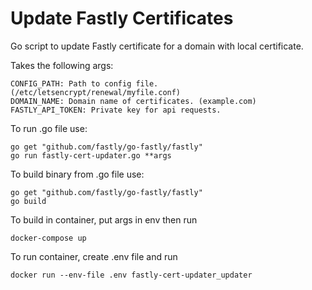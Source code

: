 # Update Fastly Certificates

Go script to update Fastly certificate for a domain with local certificate.

Takes the following args:

```
CONFIG_PATH: Path to config file. (/etc/letsencrypt/renewal/myfile.conf)
DOMAIN_NAME: Domain name of certificates. (example.com)
FASTLY_API_TOKEN: Private key for api requests.
```

To run .go file use:
```
go get "github.com/fastly/go-fastly/fastly"
go run fastly-cert-updater.go **args
```

To build binary from .go file use:
```
go get "github.com/fastly/go-fastly/fastly"
go build
```

To build in container, put args in env then run
```
docker-compose up
```

To run container, create .env file and run
```
docker run --env-file .env fastly-cert-updater_updater
```